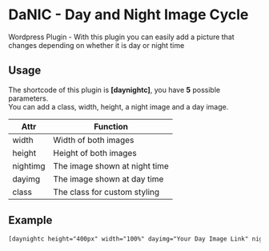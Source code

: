 # DaNIC - Day and Night Image Cycle
 Wordpress Plugin - With this plugin you can easily add a picture that changes depending on whether it is day or night time

## Usage

The shortcode of this plugin is **[daynightc]**, you have **5** possible parameters.<br>
You can add a class, width, height, a night image and a day image.


Attr | Function
--- | ---
width | Width of both images
height | Height of both images
nightimg | The image shown at night time
dayimg | The image shown at day time
class | The class for custom styling

## Example
```html
[daynightc height="400px" width="100%" dayimg="Your Day Image Link" nightimg="Your Night Image Link"]
```
